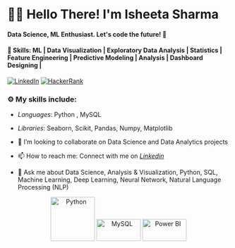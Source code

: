 # 👩‍💻 Hello There! I'm Isheeta Sharma
#### Data Science, ML Enthusiast. Let's code the future! 🚀
#### 🌱 Skills: ML | Data Visualization | Exploratory Data Analysis | Statistics | Feature Engineering | Predictive Modeling | Analysis | Dashboard Designing |

 [![LinkedIn](https://img.shields.io/static/v1.svg?label=LinkedIn&message=@IsheetaSharma&logo=linkedin&style=flat&color=blue)](https://www.linkedin.com/in/isheetasharma26/)
 [![HackerRank](https://img.shields.io/static/v1.svg?label=HackerRank&message=@IsheetaSharma&logo=HackerRank&style=flat&color=green)](https://www.hackerrank.com/profile/26ishita)

### :gear: My skills include:

- *Languages*: Python , MySQL

- *Libraries*: Seaborn, Scikit, Pandas, Numpy, Matplotlib    
- 👯 I’m looking to collaborate on Data Science and Data Analytics projects
- 📫 How to reach me: Connect with me on *[Linkedin](https://www.linkedin.com/in/isheetasharma26/)*  
- 💬 Ask me about Data Science, Analysis & Visualization, Python, SQL, Machine Learning, Deep Learning, Neural Network, Natural Language Processing (NLP)
  
<p align="center">
  <img src="https://media.giphy.com/media/LMt9638dO8dftAjtco/giphy.gif" alt="Python" width="100" height="100"/>
  <img src="https://download.logo.wine/logo/MySQL/MySQL-Logo.wine.png" alt="MySQL" width="100" height="50"/>
  <img src="https://powerbi.microsoft.com/pictures/shared/social/social-default-image.png" alt="Power BI" width="100" height="50"/>

</p>
